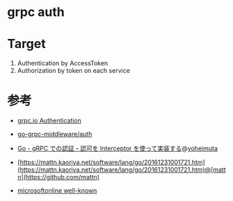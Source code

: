 # grpc auth

# Target

1. Authentication by AccessToken
2. Authorization by token on each service

# 参考

- [grpc.io Authentication](https://grpc.io/docs/guides/auth.html)
- [go-grpc-middleware/auth](https://github.com/grpc-ecosystem/go-grpc-middleware/tree/master/auth)
- [Go - gRPC での認証・認可を Interceptor を使って実装する](https://qiita.com/yoheimuta/items/72d4b75f72d8913adc10)@[yoheimuta](https://github.com/yoheimuta)
- [https://mattn.kaoriya.net/software/lang/go/20161231001721.htm](https://mattn.kaoriya.net/software/lang/go/20161231001721.htm)@[mattn](https://github.com/mattn)



- [microsoftonline well-known](https://login.microsoftonline.com/common/v2.0/.well-known/openid-configuration)